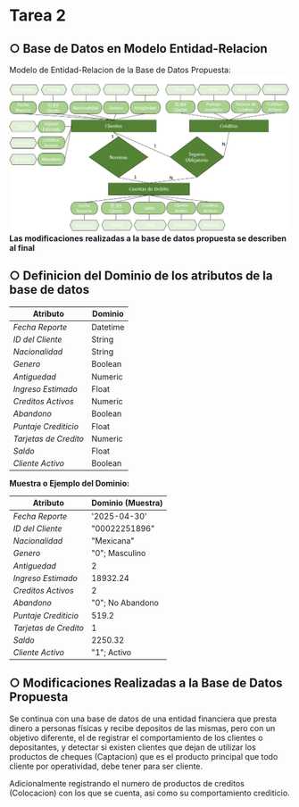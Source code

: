 # Tarea 2
## ○ Base de Datos en Modelo Entidad-Relacion

Modelo de Entidad-Relacion de la Base de Datos Propuesta:
![Diagrama Entidad-Relacion](https://github.com/Leonardogamu/mcd---BDR2025/blob/main/Imagenes/DIAGRAMA%20Entidad-Relacion%20TAREA%202.PNG?raw=true)
**Las modificaciones realizadas a la base de datos propuesta se describen al final**

## ○ Definicion del Dominio de los atributos de la base de datos

| **Atributo**     | **Dominio**                           |
|--------------|---------------------------------------|
|*Fecha Reporte*   | Datetime     |
|*ID del Cliente*     | String         |
|*Nacionalidad*    | String                        |
|*Genero*        | Boolean           |
|*Antiguedad*         | Numeric          |
|*Ingreso Estimado*        | Float       |
|*Creditos Activos*      | Numeric                   |
|*Abandono*      | Boolean                |
|*Puntaje Crediticio*      | Float                   |
|*Tarjetas de Credito*      | Numeric                   |
|*Saldo*      | Float                |
|*Cliente Activo*      | Boolean                  |

**Muestra o Ejemplo del Dominio:**

| **Atributo**     | **Dominio (Muestra)**                           |
|--------------|---------------------------------------|
|*Fecha Reporte*   | '2025-04-30'     |
|*ID del Cliente*     | "00022251896"         |
|*Nacionalidad*    | "Mexicana"                        |
|*Genero*        | "0"; Masculino           |
|*Antiguedad*         | 2          |
|*Ingreso Estimado*        | 18932.24       |
|*Creditos Activos*      | 2                   |
|*Abandono*      | "0"; No Abandono                |
|*Puntaje Crediticio*      | 519.2                   |
|*Tarjetas de Credito*      | 1                   |
|*Saldo*      | 2250.32                |
|*Cliente Activo*      | "1"; Activo                  |


## ○ Modificaciones Realizadas a la Base de Datos Propuesta

Se continua con una base de datos de una entidad financiera
que presta dinero a personas físicas y recibe depositos de las mismas, pero con un objetivo diferente, el de registrar el comportamiento de los clientes o depositantes, y detectar si existen clientes que dejan de utilizar los productos de cheques (Captacion) que es el producto principal que todo cliente por operatividad, debe tener para ser cliente.

Adicionalmente registrando el numero de productos de creditos (Colocacion) con los que se cuenta, asi como su comportamiento crediticio.

